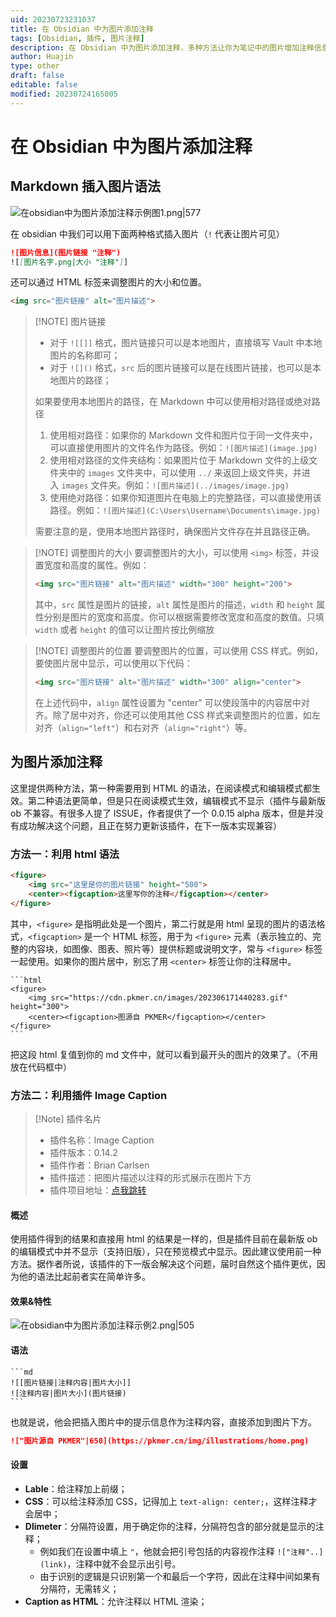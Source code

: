 ```yaml
---
uid: 20230723231037
title: 在 Obsidian 中为图片添加注释
tags: [Obsidian, 插件, 图片注释]
description: 在 Obsidian 中为图片添加注释，多种方法让你为笔记中的图片增加注释信息
author: Huajin
type: other
draft: false
editable: false
modified: 20230724165005
---
```


# 在 Obsidian 中为图片添加注释

## Markdown 插入图片语法

![在obsidian中为图片添加注释示例图1.png|577](https://cdn.pkmer.cn/images/%E5%9C%A8obsidian%E4%B8%AD%E4%B8%BA%E5%9B%BE%E7%89%87%E6%B7%BB%E5%8A%A0%E6%B3%A8%E9%87%8A%E7%A4%BA%E4%BE%8B%E5%9B%BE1.png!pkmer)

在 obsidian 中我们可以用下面两种格式插入图片（`!` 代表让图片可见）

```md
![图片信息](图片链接 "注释")
![[图片名字.png|大小 "注释"]]
```

还可以通过 HTML 标签来调整图片的大小和位置。

```html
<img src="图片链接" alt="图片描述">
```

> [!NOTE] 图片链接
> - 对于 `![[]]` 格式，图片链接只可以是本地图片，直接填写 Vault 中本地图片的名称即可；
> - 对于 `![]()` 格式，`src` 后的图片链接可以是在线图片链接，也可以是本地图片的路径；
>
> 如果要使用本地图片的路径，在 Markdown 中可以使用相对路径或绝对路径
> 1. 使用相对路径：如果你的 Markdown 文件和图片位于同一文件夹中，可以直接使用图片的文件名作为路径。例如：`![图片描述](image.jpg)`
> 2. 使用相对路径的文件夹结构：如果图片位于 Markdown 文件的上级文件夹中的 `images` 文件夹中，可以使用 `../` 来返回上级文件夹，并进入 `images` 文件夹。例如：`![图片描述](../images/image.jpg)`
> 3. 使用绝对路径：如果你知道图片在电脑上的完整路径，可以直接使用该路径。例如：`![图片描述](C:\Users\Username\Documents\image.jpg)`
>
> 需要注意的是，使用本地图片路径时，确保图片文件存在并且路径正确。

> [!NOTE] 调整图片的大小
> 要调整图片的大小，可以使用 `<img>` 标签，并设置宽度和高度的属性。例如：
>
> ```html
> <img src="图片链接" alt="图片描述" width="300" height="200">
> ```
>
> 其中，`src` 属性是图片的链接，`alt` 属性是图片的描述，`width` 和 `height` 属性分别是图片的宽度和高度。你可以根据需要修改宽度和高度的数值。只填 `width` 或者 `height` 的值可以让图片按比例缩放

> [!NOTE] 调整图片的位置
> 要调整图片的位置，可以使用 CSS 样式。例如，要使图片居中显示，可以使用以下代码：
>
> ```html
> <img src="图片链接" alt="图片描述" width="300" align="center"> 
> ```
>
> 在上述代码中，`align` 属性设置为 "center" 可以使段落中的内容居中对齐。除了居中对齐，你还可以使用其他 CSS 样式来调整图片的位置，如左对齐（`align="left"`）和右对齐（`align="right"`）等。

## 为图片添加注释

这里提供两种方法，第一种需要用到 HTML 的语法，在阅读模式和编辑模式都生效。第二种语法更简单，但是只在阅读模式生效，编辑模式不显示（插件与最新版 ob 不兼容。有很多人提了 ISSUE，作者提供了一个 0.0.15 alpha 版本，但是并没有成功解决这个问题，且正在努力更新该插件，在下一版本实现兼容）

### 方法一：利用 html 语法

```html
<figure>
	<img src="这里是你的图片链接" height="500">
	<center><figcaption>这里写你的注释</figcaption></center>
</figure>
```

其中，`<figure>` 是指明此处是一个图片，第二行就是用 html 呈现的图片的语法格式，`<figcaption>` 是一个 HTML 标签，用于为 `<figure>` 元素（表示独立的、完整的内容块，如图像、图表、照片等）提供标题或说明文字，常与 `<figure>` 标签一起使用。如果你的图片居中，别忘了用 `<center>` 标签让你的注释居中。

`````示例代码
```html
<figure>
	<img src="https://cdn.pkmer.cn/images/202306171440283.gif" height="300">
	<center><figcaption>图源自 PKMER</figcaption></center>
</figure>
```
`````

把这段 html 复值到你的 md 文件中，就可以看到最开头的图片的效果了。（不用放在代码框中）

### 方法二：利用插件 Image Caption

> [!Note] 插件名片
>
> - 插件名称：Image Caption
> - 插件版本：0.14.2
> - 插件作者：Brian Carlsen
> - 插件描述：把图片描述以注释的形式展示在图片下方
> - 插件项目地址：[点我跳转](https://github.com/bicarlsen)

#### 概述

使用插件得到的结果和直接用 html 的结果是一样的，但是插件目前在最新版 ob 的编辑模式中并不显示（支持旧版），只在预览模式中显示。因此建议使用前一种方法。据作者所说，该插件的下一版会解决这个问题，届时自然这个插件更优，因为他的语法比起前者实在简单许多。

#### 效果&特性

![在obsidian中为图片添加注释示例2.png|505](https://cdn.pkmer.cn/images/%E5%9C%A8obsidian%E4%B8%AD%E4%B8%BA%E5%9B%BE%E7%89%87%E6%B7%BB%E5%8A%A0%E6%B3%A8%E9%87%8A%E7%A4%BA%E4%BE%8B2.png!pkmer)

#### 语法

`````示例代码
```md
![[图片链接|注释内容|图片大小]]
![注释内容|图片大小](图片链接)
```
`````

也就是说，他会把插入图片中的提示信息作为注释内容，直接添加到图片下方。

```md
!["图片源自 PKMER"|650](https://pkmer.cn/img/illustrations/home.png)
```

#### 设置

- **Lable**：给注释加上前缀；
- **CSS**：可以给注释添加 CSS，记得加上 `text-align: center;`，这样注释才会居中；
- **Dlimeter**：分隔符设置，用于确定你的注释，分隔符包含的部分就是显示的注释；
	- 例如我们在设置中填上 `"`，他就会把引号包括的内容视作注释 `!["注释"..](link)`，注释中就不会显示出引号。
	- 由于识别的逻辑是只识别第一个和最后一个字符，因此在注释中间如果有分隔符，无需转义；
- **Caption as HTML**：允许注释以 HTML 渲染；
